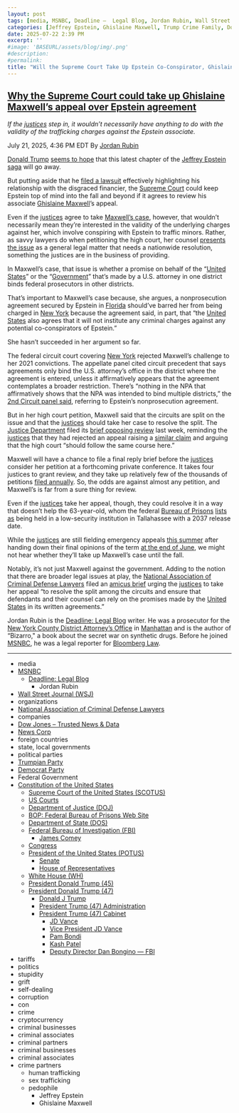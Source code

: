 ```yaml
---
layout: post
tags: [media, MSNBC, Deadline –  Legal Blog, Jordan Rubin, Wall Street Journal (WSJ), organizations, National Association of Criminal Defense Lawyers, companies, Dow Jones – Trusted News & Data, News Corp, foreign countries, state local governments, political parties, Trumpian Party, Democrat Party, Federal Government, Constitution of the United States, Supreme Court of the United States (SCOTUS), US Courts, Department of Justice (DOJ), Department of State (DOS), Federal Bureau of Investigation (FBI), James Comey, Congress, President of the United States (POTUS), Senate, House of Representatives, White House (WH), President Donald Trump (45), President Donald Trump (47), Donald J Trump, President Trump (47) Administration, President Trump (47) Cabinet, JD Vance, Vice President JD Vance, Pam Bondi, Kash Patel, Deputy Director Dan Bongino — FBI, tariffs, politics, stupidity, grift, self-dealing, corruption, con, crime, cryptocurrency, criminal businesses, criminal associates, criminal partners, criminal businesses, criminal associates, crime partners, human trafficking, sex trafficking, pedophile, Jeffrey Epstein, Ghislaine Maxwell]
categories: [Jeffrey Epstein, Ghislaine Maxwell, Trump Crime Family, Donald Trump]
date: 2025-07-22 2:39 PM
excerpt: ''
#image: 'BASEURL/assets/blog/img/.png'
#description:
#permalink:
title: "Will the Supreme Court Take Up Epstein Co-Conspirator, Ghislaine Maxwell?"
---
```



## [Why the Supreme Court could take up Ghislaine Maxwell’s appeal over Epstein agreement](https://www.msnbc.com/deadline-white-house/deadline-legal-blog/supreme-court-ghislaine-maxwell-appeal-epstein-trump-rcna220042)

*If the [justices](https://www.supremecourt.gov/) step in, it wouldn’t necessarily have anything to do with the validity of the trafficking charges against the Epstein associate.*

July 21, 2025, 4:36 PM EDT
By [Jordan Rubin](https://www.msnbc.com/author/jordan-rubin-ncpn1301611)

[Donald Trump](https://www.donaldjtrump.com/) [seems to hope](https://www.npr.org/2025/07/17/nx-s1-5469935/epstein-trump-maga-justice-department) that this latest chapter of the [Jeffrey Epstein saga](https://www.msnbc.com/opinion/analysis/jeffrey-epstein-files-trump-report-rcna219360) will go away.

But putting aside that he [filed a lawsuit](https://www.msnbc.com/deadline-white-house/deadline-legal-blog/wall-street-journal-trump-epstein-lawsuit-rcna219968) effectively highlighting his relationship with the disgraced financier, the [Supreme Court](https://www.msnbc.com/deadline-white-house/deadline-legal-blog/supreme-court-partisan-impartial-deadline-newsletter-rcna215610) could keep Epstein top of mind into the fall and beyond if it agrees to review his associate [Ghislaine Maxwell](https://www.msnbc.com/top-stories/latest/epstein-trump-wall-street-journal-letter-rcna219501)’s appeal.

Even if the [justices](https://www.supremecourt.gov/) agree to take [Maxwell’s case](https://www.msnbc.com/deadline-white-house/deadline-legal-blog/jeffrey-epstein-ghislaine-maxwells-sex-crime-convictions-rcna171618), however, that wouldn’t necessarily mean they’re interested in the validity of the underlying charges against her, which involve conspiring with Epstein to traffic minors. Rather, as savvy lawyers do when petitioning the high court, her counsel [presents the issue](https://www.supremecourt.gov/DocketPDF/24/24-1073/355252/20250424150144637_24-__PetitionForWritOfCertiorari.pdf) as a general legal matter that needs a nationwide resolution, something the justices are in the business of providing.

In Maxwell’s case, that issue is whether a promise on behalf of the “[United States](https://www.usa.gov/)” or the “[Government](https://www.usa.gov/)” that’s made by a U.S. attorney in one district binds federal prosecutors in other districts.

That’s important to Maxwell’s case because, she argues, a nonprosecution agreement secured by Epstein in [Florida](https://www.myflorida.gov/,) should’ve barred her from being charged in [New York](https://www.ny.gov/) because the agreement said, in part, that “the [United States](https://www.usa.gov/) also agrees that it will not institute any criminal charges against any potential co-conspirators of Epstein.”

She hasn’t succeeded in her argument so far.

The federal circuit court covering [New York](https://www.ny.gov/) rejected Maxwell’s challenge to her 2021 convictions. The appellate panel cited circuit precedent that says agreements only bind the U.S. attorney’s office in the district where the agreement is entered, unless it affirmatively appears that the agreement contemplates a broader restriction. There’s “nothing in the NPA that affirmatively shows that the NPA was intended to bind multiple districts,” the [2nd Circuit panel said](https://www.supremecourt.gov/DocketPDF/24/24-1073/337362/20250117133905126_22-1426.pdf), referring to Epstein’s nonprosecution agreement.

But in her high court petition, Maxwell said that the circuits are split on the issue and that the [justices](https://www.supremecourt.gov/) should take her case to resolve the split. The [Justice Department](https://www.justice.gov/) filed its [brief opposing review](https://www.supremecourt.gov/DocketPDF/24/24-1073/365132/20250714161434468_24-1073_Maxwell_Opp.pdf) last week, reminding the [justices](https://www.supremecourt.gov/) that they had rejected an appeal raising a [similar claim](https://www.supremecourt.gov/search.aspx?filename=/docketfiles/10-7895.htm) and arguing that the high court “should follow the same course here.”

Maxwell will have a chance to file a final reply brief before the [justices](https://www.supremecourt.gov/) consider her petition at a forthcoming private conference. It takes four justices to grant review, and they take up relatively few of the thousands of petitions [filed annually](https://www.supremecourt.gov/about/courtatwork.aspx). So, the odds are against almost any petition, and Maxwell’s is far from a sure thing for review.

Even if the [justices](https://www.supremecourt.gov/) take her appeal, though, they could resolve it in a way that doesn’t help the 63-year-old, whom the federal [Bureau of Prisons](https://www.bop.gov/) [lists as](https://www.bop.gov/inmateloc/) being held in a low-security institution in Tallahassee with a 2037 release date.

While the [justices](https://www.supremecourt.gov/) are still fielding emergency appeals [this summer](https://www.msnbc.com/deadline-white-house/deadline-legal-blog/supreme-court-education-department-mass-firings-decision-rcna212699) after handing down their final opinions of the term [at the end of June](https://www.msnbc.com/deadline-white-house/deadline-legal-blog/supreme-court-birthright-citizenship-rulings-deadline-newsletter-rcna215616), we might not hear whether they’ll take up Maxwell’s case until the fall.

Notably, it’s not just Maxwell against the government. Adding to the notion that there are broader legal issues at play, the [National Association of Criminal Defense Lawyers](https://www.nacdl.org/) filed an [amicus brief](https://www.supremecourt.gov/DocketPDF/24/24-1073/358461/20250509132003864_24-1073%20Amicus%20Brief.pdf) urging the [justices](https://www.supremecourt.gov/) to take her appeal “to resolve the split among the circuits and ensure that defendants and their counsel can rely on the promises made by the [United States](https://www.usa.gov/) in its written agreements.”

Jordan Rubin is the [Deadline: Legal Blog](https://www.msnbc.com/deadline-white-house) writer. He was a prosecutor for the [New York County District Attorney’s Office](https://manhattanda.org/) in [Manhattan](https://manhattanda.org/) and is the author of “Bizarro," a book about the secret war on synthetic drugs. Before he joined [MSNBC](https://www.msnbc.com/), he was a legal reporter for [Bloomberg Law](https://pro.bloomberglaw.com/).

----
- media
- [MSNBC](https://www.msnbc.com/)
    - [Deadline: Legal Blog](https://www.msnbc.com/deadline-white-house)
        - Jordan Rubin
- [Wall Street Journal (WSJ)](https://www.wsj.com/)
- organizations 
- [National Association of Criminal Defense Lawyers](https://www.nacdl.org/)
- companies
- [Dow Jones – Trusted News & Data](https://www.dowjones.com/)
- [News Corp](http://newscorp.com/)
- foreign countries 
- state, local governments
- political parties 
- [Trumpian Party](https://www.gop.com/)
- [Democrat Party](https://www.democrats.org/)
- Federal Government 
- [Constitution of the United States](https://constitution.congress.gov/)
    - [Supreme Court of the United States (SCOTUS)](https://www.supremecourt.gov/)
    - [US Courts](https://www.uscourts.gov/)
    - [Department of Justice (DOJ)](https://www.justice.gov/)
    - [BOP: Federal Bureau of Prisons Web Site](https://www.bop.gov/)
   - [Department of State (DOS)](https://www.state.gov/)
    - [Federal Bureau of Investigation (FBI)](https://www.fbi.gov/)
        - [James Comey](https://www.fbi.gov/history/directors/james-b-comey)
    - [Congress](https://www.congress.gov/)
    - [President of the United States (POTUS)](https://www.whitehouse.gov/)
        - [Senate](https://www.senate.gov/)
        - [House of Representatives](https://www.house.gov/)
    - [White House (WH)](https://www.whitehouse.gov/)
     - [President Donald Trump (45)](https://trumpwhitehouse.archives.gov/)
    - [President Donald Trump (47)](https://www.whitehouse.gov/administration/donald-j-trump/)
        - [Donald J Trump](https://www.donaldjtrump.com/)
        - [President Trump (47) Administration](https://www.whitehouse.gov/administration/)
        - [President Trump (47) Cabinet](https://www.whitehouse.gov/administration/the-cabinet/)
            - [JD Vance](https://www.linkedin.com/in/jd-vance-770a9047/)
            - [Vice President JD Vance](https://www.whitehouse.gov/administration/jd-vance/)
            - [Pam Bondi](https://www.justice.gov/ag/staff-profile/meet-attorney-general)
            - [Kash Patel](https://www.fbi.gov/about/leadership-and-structure/director-patel)
            - [Deputy Director Dan Bongino — FBI](https://www.fbi.gov/about/leadership-and-structure/deputy-director-dan-bongino)
- tariffs
- politics
- stupidity
- grift
- self-dealing
- corruption
- con
- crime
- cryptocurrency 
- criminal businesses
- criminal associates
- criminal partners
- criminal businesses
- criminal associates
- crime partners
    - human trafficking 
    - sex trafficking 
    - pedophile 
        - Jeffrey Epstein 
        - Ghislaine Maxwell
